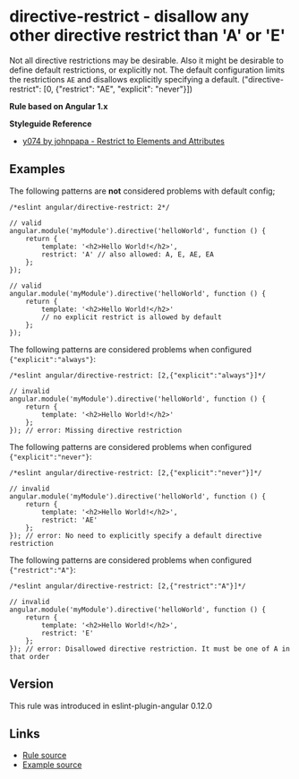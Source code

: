 <!-- WARNING: Generated documentation. Edit docs and examples in the rule and examples file ('rules/directive-restrict.js', 'examples/directive-restrict.js'). -->

# directive-restrict - disallow any other directive restrict than 'A' or 'E'

Not all directive restrictions may be desirable.
Also it might be desirable to define default restrictions, or explicitly not.
The default configuration limits the restrictions `AE` and disallows explicitly specifying a default.
("directive-restrict": [0, {"restrict": "AE", "explicit": "never"}])

**Rule based on Angular 1.x**

**Styleguide Reference**

* [y074 by johnpapa - Restrict to Elements and Attributes](https://github.com/johnpapa/angular-styleguide/blob/master/a1/README.md#style-y074)

## Examples

The following patterns are **not** considered problems with default config;

    /*eslint angular/directive-restrict: 2*/

    // valid
    angular.module('myModule').directive('helloWorld', function () {
        return {
            template: '<h2>Hello World!</h2>',
            restrict: 'A' // also allowed: A, E, AE, EA
        };
    });

    // valid
    angular.module('myModule').directive('helloWorld', function () {
        return {
            template: '<h2>Hello World!</h2>'
            // no explicit restrict is allowed by default
        };
    });

The following patterns are considered problems when configured `{"explicit":"always"}`:

    /*eslint angular/directive-restrict: [2,{"explicit":"always"}]*/

    // invalid
    angular.module('myModule').directive('helloWorld', function () {
        return {
            template: '<h2>Hello World!</h2>'
        };
    }); // error: Missing directive restriction

The following patterns are considered problems when configured `{"explicit":"never"}`:

    /*eslint angular/directive-restrict: [2,{"explicit":"never"}]*/

    // invalid
    angular.module('myModule').directive('helloWorld', function () {
        return {
            template: '<h2>Hello World!</h2>',
            restrict: 'AE'
        };
    }); // error: No need to explicitly specify a default directive restriction

The following patterns are considered problems when configured `{"restrict":"A"}`:

    /*eslint angular/directive-restrict: [2,{"restrict":"A"}]*/

    // invalid
    angular.module('myModule').directive('helloWorld', function () {
        return {
            template: '<h2>Hello World!</h2>',
            restrict: 'E'
        };
    }); // error: Disallowed directive restriction. It must be one of A in that order

## Version

This rule was introduced in eslint-plugin-angular 0.12.0

## Links

* [Rule source](../rules/directive-restrict.js)
* [Example source](../examples/directive-restrict.js)
